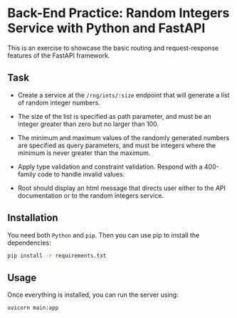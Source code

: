 # Back-End Practice: Random Integers Service with Python and FastAPI

This is an exercise to showcase the basic routing and request-response features
of the FastAPI framework.

## Task

* Create a service at the `/rng/ints/:size` endpoint that will generate a list
of random integer numbers.

* The size of the list is specified as path parameter, and must be an integer
greater than zero but no larger than 100.

* The minimum and maximum values of the randomly generated numbers are
specified as query parameters, and must be integers where the minimum is never
greater than the maximum.

* Apply type validation and constraint validation. Respond with a 400-family
code to handle invalid values.

* Root should display an html message that directs user either to the API
documentation or to the random integers service.

## Installation

You need both `Python` and `pip`. Then you can use pip to install the
dependencies:

```bash
pip install -r requirements.txt
```

## Usage

Once everything is installed, you can run the server using:

```bash
uvicorn main:app
```
